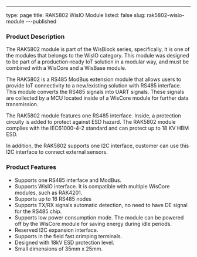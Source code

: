 ---
type: page
title: RAK5802 WisIO Module
listed: false
slug: rak5802-wisio-module
---published

### Product Description

The RAK5802 module is part of the WisBlock series, specifically, it is one of the modules that belongs to the WisIO category. This module was designed to be part of a production-ready IoT solution in a modular way, and must be combined with a WisCore and a WisBase module. 

The RAK5802 is a RS485 ModBus extension module that allows users to provide IoT connectivity to a new/existing solution with RS485 interface. This module converts the RS485 signals into UART signals. These signals are collected by a MCU located inside of a WisCore module for further data transmission. 

The RAK5802 module features one RS485 interface. Inside, a protection circuity is added to protect against ESD hazard. The RAK5802 module complies with the  IEC61000-4-2 standard and can protect up to 18 KV HBM ESD.

In addition, the RAK5802 supports one I2C interface, customer can use this I2C interface to connect external sensors. 

### Product Features

- Supports one RS485 interface and ModBus.
- Supports WisIO interface. It is compatible with multiple WisCore modules, such as RAK4201.
- Supports up to 16 RS485 nodes
- Supports TX/RX signals automatic detection, no need to have DE signal for the RS485 chip.
- Supports low power consumption mode. The module can be powered off by the WisCore module for saving energy during idle periods.
- Reserved I2C expansion interface.
- Supports in the field fast crimping terminals.
- Designed with 18kV ESD protection level.
- Small dimensions of 35mm x 25mm.

